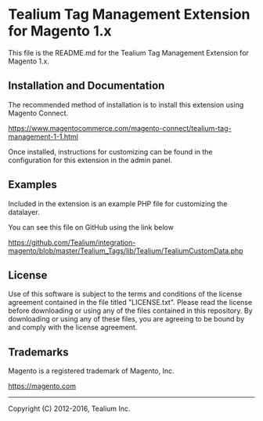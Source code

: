 # Tealium Tag Management Extension for Magento 1.x

This file is the README.md for the Tealium Tag Management Extension for Magento 1.x.

## Installation and Documentation

The recommended method of installation is to install this extension using Magento Connect.

https://www.magentocommerce.com/magento-connect/tealium-tag-management-1-1.html

Once installed, instructions for customizing can be found in the configuration for this extension in the admin panel.

## Examples

Included in the extension is an example PHP file for customizing the datalayer.

You can see this file on GitHub using the link below

https://github.com/Tealium/integration-magento/blob/master/Tealium_Tags/lib/Tealium/TealiumCustomData.php


## License

Use of this software is subject to the terms and conditions of the license agreement contained in the file titled "LICENSE.txt".  Please read the license before downloading or using any of the files contained in this repository. By downloading or using any of these files, you are agreeing to be bound by and comply with the license agreement.

## Trademarks

Magento is a registered trademark of Magento, Inc.

https://magento.com

---
Copyright (C) 2012-2016, Tealium Inc.
